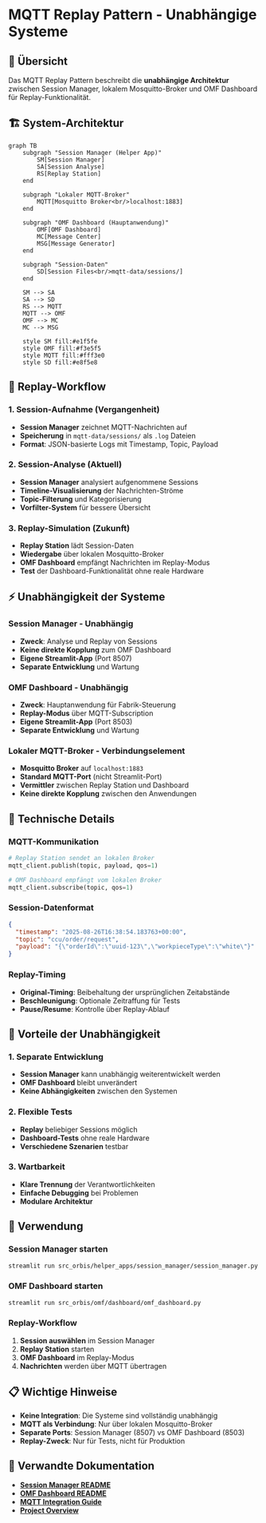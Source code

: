 # MQTT Replay Pattern - Unabhängige Systeme

## 🎯 Übersicht

Das MQTT Replay Pattern beschreibt die **unabhängige Architektur** zwischen Session Manager, lokalem Mosquitto-Broker und OMF Dashboard für Replay-Funktionalität.

## 🏗️ System-Architektur

```mermaid
graph TB
    subgraph "Session Manager (Helper App)"
        SM[Session Manager]
        SA[Session Analyse]
        RS[Replay Station]
    end
    
    subgraph "Lokaler MQTT-Broker"
        MQTT[Mosquitto Broker<br/>localhost:1883]
    end
    
    subgraph "OMF Dashboard (Hauptanwendung)"
        OMF[OMF Dashboard]
        MC[Message Center]
        MSG[Message Generator]
    end
    
    subgraph "Session-Daten"
        SD[Session Files<br/>mqtt-data/sessions/]
    end
    
    SM --> SA
    SA --> SD
    RS --> MQTT
    MQTT --> OMF
    OMF --> MC
    MC --> MSG
    
    style SM fill:#e1f5fe
    style OMF fill:#f3e5f5
    style MQTT fill:#fff3e0
    style SD fill:#e8f5e8
```

## 🔄 Replay-Workflow

### 1. **Session-Aufnahme** (Vergangenheit)
- **Session Manager** zeichnet MQTT-Nachrichten auf
- **Speicherung** in `mqtt-data/sessions/` als `.log` Dateien
- **Format**: JSON-basierte Logs mit Timestamp, Topic, Payload

### 2. **Session-Analyse** (Aktuell)
- **Session Manager** analysiert aufgenommene Sessions
- **Timeline-Visualisierung** der Nachrichten-Ströme
- **Topic-Filterung** und Kategorisierung
- **Vorfilter-System** für bessere Übersicht

### 3. **Replay-Simulation** (Zukunft)
- **Replay Station** lädt Session-Daten
- **Wiedergabe** über lokalen Mosquitto-Broker
- **OMF Dashboard** empfängt Nachrichten im Replay-Modus
- **Test** der Dashboard-Funktionalität ohne reale Hardware

## ⚡ Unabhängigkeit der Systeme

### **Session Manager - Unabhängig**
- **Zweck**: Analyse und Replay von Sessions
- **Keine direkte Kopplung** zum OMF Dashboard
- **Eigene Streamlit-App** (Port 8507)
- **Separate Entwicklung** und Wartung

### **OMF Dashboard - Unabhängig**
- **Zweck**: Hauptanwendung für Fabrik-Steuerung
- **Replay-Modus** über MQTT-Subscription
- **Eigene Streamlit-App** (Port 8503)
- **Separate Entwicklung** und Wartung

### **Lokaler MQTT-Broker - Verbindungselement**
- **Mosquitto Broker** auf `localhost:1883`
- **Standard MQTT-Port** (nicht Streamlit-Port)
- **Vermittler** zwischen Replay Station und Dashboard
- **Keine direkte Kopplung** zwischen den Anwendungen

## 🔧 Technische Details

### **MQTT-Kommunikation**
```python
# Replay Station sendet an lokalen Broker
mqtt_client.publish(topic, payload, qos=1)

# OMF Dashboard empfängt vom lokalen Broker
mqtt_client.subscribe(topic, qos=1)
```

### **Session-Datenformat**
```json
{
  "timestamp": "2025-08-26T16:38:54.183763+00:00",
  "topic": "ccu/order/request",
  "payload": "{\"orderId\":\"uuid-123\",\"workpieceType\":\"white\"}"
}
```

### **Replay-Timing**
- **Original-Timing**: Beibehaltung der ursprünglichen Zeitabstände
- **Beschleunigung**: Optionale Zeitraffung für Tests
- **Pause/Resume**: Kontrolle über Replay-Ablauf

## 🎯 Vorteile der Unabhängigkeit

### **1. Separate Entwicklung**
- **Session Manager** kann unabhängig weiterentwickelt werden
- **OMF Dashboard** bleibt unverändert
- **Keine Abhängigkeiten** zwischen den Systemen

### **2. Flexible Tests**
- **Replay** beliebiger Sessions möglich
- **Dashboard-Tests** ohne reale Hardware
- **Verschiedene Szenarien** testbar

### **3. Wartbarkeit**
- **Klare Trennung** der Verantwortlichkeiten
- **Einfache Debugging** bei Problemen
- **Modulare Architektur**

## 🚀 Verwendung

### **Session Manager starten**
```bash
streamlit run src_orbis/helper_apps/session_manager/session_manager.py
```

### **OMF Dashboard starten**
```bash
streamlit run src_orbis/omf/dashboard/omf_dashboard.py
```

### **Replay-Workflow**
1. **Session auswählen** im Session Manager
2. **Replay Station** starten
3. **OMF Dashboard** im Replay-Modus
4. **Nachrichten** werden über MQTT übertragen

## 📋 Wichtige Hinweise

- **Keine Integration**: Die Systeme sind vollständig unabhängig
- **MQTT als Verbindung**: Nur über lokalen Mosquitto-Broker
- **Separate Ports**: Session Manager (8507) vs OMF Dashboard (8503)
- **Replay-Zweck**: Nur für Tests, nicht für Produktion

## 🔗 Verwandte Dokumentation

- **[Session Manager README](../src_orbis/helper_apps/session_manager/README.md)**
- **[OMF Dashboard README](../src_orbis/omf/dashboard/README.md)**
- **[MQTT Integration Guide](./mqtt-integration-guide.md)**
- **[Project Overview](../PROJECT_OVERVIEW.md)**